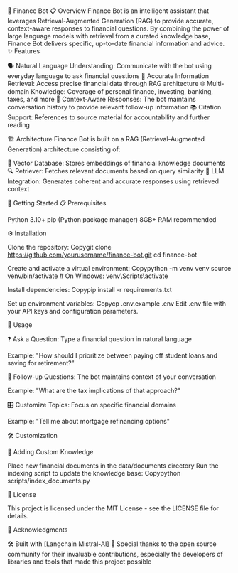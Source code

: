 🤖 Finance Bot
📋 Overview
Finance Bot is an intelligent assistant that leverages Retrieval-Augmented Generation (RAG) to provide accurate, context-aware responses to financial questions. By combining the power of large language models with retrieval from a curated knowledge base, Finance Bot delivers specific, up-to-date financial information and advice.
✨ Features

🗣️ Natural Language Understanding: Communicate with the bot using everyday language to ask financial questions
🎯 Accurate Information Retrieval: Access precise financial data through RAG architecture
🌐 Multi-domain Knowledge: Coverage of personal finance, investing, banking, taxes, and more
🧠 Context-Aware Responses: The bot maintains conversation history to provide relevant follow-up information
📚 Citation Support: References to source material for accountability and further reading

🏗️ Architecture
Finance Bot is built on a RAG (Retrieval-Augmented Generation) architecture consisting of:

💾 Vector Database: Stores embeddings of financial knowledge documents
🔍 Retriever: Fetches relevant documents based on query similarity
🧩 LLM Integration: Generates coherent and accurate responses using retrieved context

🚀 Getting Started
📋 Prerequisites

Python 3.10+
pip (Python package manager)
8GB+ RAM recommended

⚙️ Installation

Clone the repository:
Copygit clone https://github.com/yourusername/finance-bot.git
cd finance-bot

Create and activate a virtual environment:
Copypython -m venv venv
source venv/bin/activate  # On Windows: venv\Scripts\activate

Install dependencies:
Copypip install -r requirements.txt

Set up environment variables:
Copycp .env.example .env
Edit .env file with your API keys and configuration parameters.


📱 Usage

❓ Ask a Question: Type a financial question in natural language

Example: "How should I prioritize between paying off student loans and saving for retirement?"


🔄 Follow-up Questions: The bot maintains context of your conversation

Example: "What are the tax implications of that approach?"


🎛️ Customize Topics: Focus on specific financial domains

Example: "Tell me about mortgage refinancing options"



🛠️ Customization

📝 Adding Custom Knowledge

Place new financial documents in the data/documents directory
Run the indexing script to update the knowledge base:
Copypython scripts/index_documents.py


📜 License

This project is licensed under the MIT License - see the LICENSE file for details.


🙏 Acknowledgments

🛠️ Built with [Langchain  Mistral-AI]
🌟 Special thanks to the open source community for their invaluable contributions, especially the developers of libraries and tools that made this project possible

